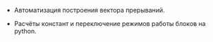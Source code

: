 
* Автоматизация построения вектора прерываний.

* Расчёты констант и переключение режимов работы блоков на python.

